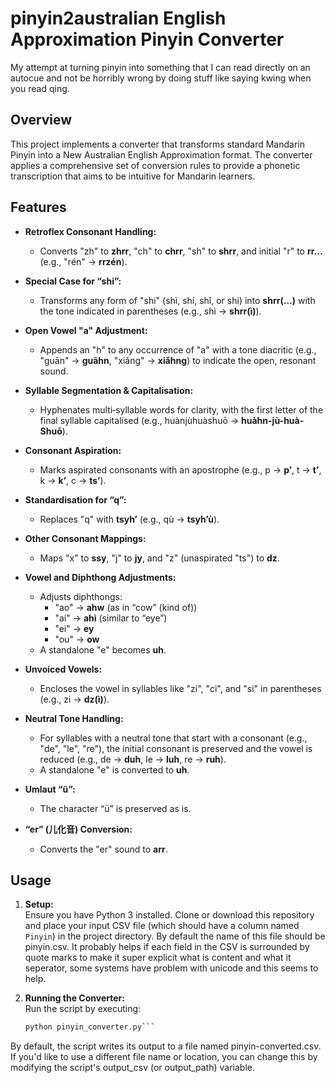 # pinyin2australian English Approximation Pinyin Converter
My attempt at turning pinyin into something that I can read directly on an autocue and not be horribly wrong by doing stuff like saying kwing when you read qing.

## Overview

This project implements a converter that transforms standard Mandarin Pinyin into a New Australian English Approximation format. The converter applies a comprehensive set of conversion rules to provide a phonetic transcription that aims to be intuitive for Mandarin learners.

## Features

- **Retroflex Consonant Handling:**  
  - Converts "zh" to **zhrr**, "ch" to **chrr**, "sh" to **shrr**, and initial "r" to **rr...** (e.g., "rén" → **rrzén**).

- **Special Case for “shi”:**  
  - Transforms any form of "shi" (shì, shí, shǐ, or shi) into **shrr(…)** with the tone indicated in parentheses (e.g., shì → **shrr(ì)**).

- **Open Vowel "a" Adjustment:**  
  - Appends an "h" to any occurrence of "a" with a tone diacritic (e.g., "guān" → **guāhn**, "xiǎng" → **xiǎhng**) to indicate the open, resonant sound.

- **Syllable Segmentation & Capitalisation:**  
  - Hyphenates multi‑syllable words for clarity, with the first letter of the final syllable capitalised (e.g., huànjùhuàshuō → **huàhn-jù-huà-Shuō**).

- **Consonant Aspiration:**  
  - Marks aspirated consonants with an apostrophe (e.g., p → **p’**, t → **t’**, k → **k’**, c → **ts’**).

- **Standardisation for “q”:**  
  - Replaces "q" with **tsyh’** (e.g., qù → **tsyh’ù**).

- **Other Consonant Mappings:**  
  - Maps "x" to **ssy**, "j" to **jy**, and "z" (unaspirated "ts") to **dz**.

- **Vowel and Diphthong Adjustments:**  
  - Adjusts diphthongs:  
    - "ao" → **ahw** (as in “cow” (kind of))  
    - "ai" → **ahì** (similar to “eye”)  
    - "ei" → **ey**  
    - "ou" → **ow**  
  - A standalone "e" becomes **uh**.

- **Unvoiced Vowels:**  
  - Encloses the vowel in syllables like "zi", "ci", and "si" in parentheses (e.g., zi → **dz(ì)**).

- **Neutral Tone Handling:**  
  - For syllables with a neutral tone that start with a consonant (e.g., "de", "le", "re"), the initial consonant is preserved and the vowel is reduced (e.g., de → **duh**, le → **luh**, re → **ruh**).  
  - A standalone "e" is converted to **uh**.

- **Umlaut “ü”:**  
  - The character “ü” is preserved as is.

- **“er” (儿化音) Conversion:**  
  - Converts the "er" sound to **arr**.

## Usage

1. **Setup:**  
   Ensure you have Python 3 installed. Clone or download this repository and place your input CSV file (which should have a column named `Pinyin`) in the project directory. By default the name of this file should be pinyin.csv. It probably helps if each field in the CSV is surrounded by quote marks to make it super explicit what is content and what it seperator, some systems have problem with unicode and this seems to help.

2. **Running the Converter:**  
   Run the script by executing:
   ```bash
   python pinyin_converter.py```
   

By default, the script writes its output to a file named pinyin-converted.csv. If you'd like to use a different file name or location, you can change this by modifying the script's output_csv (or output_path) variable.
